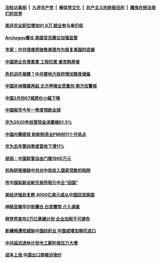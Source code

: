 

####  [法轮功真相](../../../../basic/blob/master/README.md?t=04050701) &nbsp;|&nbsp; [九评共产党](../../../../9ping.md/blob/master/README.md?t=04050701) &nbsp;|&nbsp; [解体党文化](../../../../jtdwh.md/blob/master/README.md?t=04050701)  &nbsp;|&nbsp; [共产主义的终极目的](../../../../gczydzjmd.md/blob/master/README.md?t=04050701) &nbsp;|&nbsp; [魔鬼在统治我们的世界](../../../../mgztzwmdsj.md/blob/master/README.md?t=04050701) 

#### [美非农业职位增加91.6万  就业参与率仍低](../pages/soh7/491147.md?t=04050701) 
#### [Archegos爆仓  美国官员建议加强监管](../pages/soh7/491003.md?t=04050701) 
#### [专家：中共很难将抛售美债作为报复美国的武器](../pages/soh7/490997.md?t=04050701) 
#### [中国房企负债累累 工程烂尾 害苦购房者](../pages/soh7/490985.md?t=04050701) 
#### [危机迫在眉睫？中共要地方政府增加粮食储备](../pages/soh7/490967.md?t=04050701) 
#### [中国非洲猪瘟再起 北方养猪业受重创 南方拉警报](../pages/soh7/490922.md?t=04050701) 
#### [中国3月份67城房价小幅下降](../pages/soh7/490649.md?t=04050701) 
#### [中国股市今年一季度领跌全球](../pages/soh7/490622.md?t=04050701) 
#### [华为2020年经营现金流萎缩61.5%](../pages/soh7/490607.md?t=04050701) 
#### [中国内需疲软 财新制造业PMI创11个月低点](../pages/soh7/490586.md?t=04050701) 
#### [华为去年第四季度营收下滑11%](../pages/soh7/490205.md?t=04050701) 
#### [胡润：中国财富自由门槛1900万元](../pages/soh7/490193.md?t=04050701) 
#### [机构研报揭秘中共对中低收入国家贷款的陷阱](../pages/soh7/490187.md?t=04050701) 
#### [传中国拟新设新交易所吸引中企“回国”](../pages/soh7/490172.md?t=04050701) 
#### [美经济强劲复甦 4000亿美元或从中国回流美国](../pages/soh7/490163.md?t=04050701) 
#### [神秘亚裔华尔街爆仓 白宫震惊 介入调查](../pages/soh7/490121.md?t=04050701) 
#### [拜登将宣布2万亿基建计划 企业加税不可避免](../pages/soh7/489944.md?t=04050701) 
#### [新疆棉遭拒威胁中国纺织业 中国或增加棉花进口](../pages/soh7/489791.md?t=04050701) 
#### [中共延迟退休计划令工薪阶层压力大增](../pages/soh7/489788.md?t=04050701) 
#### [成本上涨 中国出口商被迫涨价](../pages/soh7/489782.md?t=04050701) 
